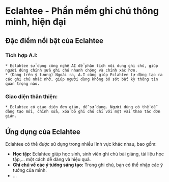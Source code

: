 # **Eclahtee - Phần mềm ghi chú thông minh, hiện đại**

## **Đặc điểm nổi bật của Eclahtee**

  ### **Tích hợp A.I:** 
    * Eclahtee sử dụng công nghệ AI để phân tích nội dung ghi chú, giúp người dùng chỉnh sửa ghi chú nhanh chóng và chính xác hơn.
    * (Đang trên ý tưởng) Ngoài ra, A.I cũng giúp Eclahtee tự động tạo ra các ghi chú nhắc nhở, giúp người dùng không bỏ sót bất kỳ thông tin quan trọng nào.

  ### **Giao diện thân thiện:** 
    * Eclahtee có giao diện đơn giản, dễ sử dụng. Người dùng có thể dễ dàng tạo mới, chỉnh sửa, xóa bỏ ghi chú chỉ với một vài thao tác đơn giản.

## **Ứng dụng của Eclahtee**

Eclahtee có thể được sử dụng trong nhiều lĩnh vực khác nhau, bao gồm:

  * **Học tập:** Eclahtee giúp học sinh, sinh viên ghi chú bài giảng, tài liệu học tập,... một cách dễ dàng và hiệu quả.
  * **Ghi chú về các ý tưởng sáng tạo:** Trong ghi chú, bạn có thể nhập các ý tưởng của mình.
  * ...
